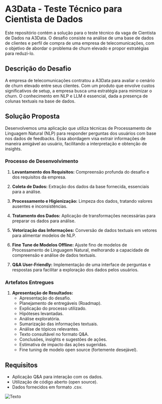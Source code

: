 # A3Data - Teste Técnico para Cientista de Dados

Este repositório contém a solução para o teste técnico da vaga de Cientista de Dados na A3Data. O desafio consiste na análise de uma base de dados de clientes e perfil de compra de uma empresa de telecomunicações, com o objetivo de abordar o problema de churn elevado e propor estratégias para reduzi-lo.

## Descrição do Desafio

A empresa de telecomunicações contratou a A3Data para avaliar o cenário de churn elevado entre seus clientes. Com um produto que envolve custos significativos de setup, a empresa busca uma estratégia para minimizar o churn. O conhecimento em NLP e LLM é essencial, dada a presença de colunas textuais na base de dados.

## Solução Proposta

Desenvolvemos uma aplicação que utiliza técnicas de Processamento de Linguagem Natural (NLP) para responder perguntas dos usuários com base nos dados de feedbacks. Essa abordagem visa extrair informações de maneira amigável ao usuário, facilitando a interpretação e obtenção de insights.

### Processo de Desenvolvimento

1. **Levantamento dos Requisitos:** Compreensão profunda do desafio e dos requisitos da empresa.

2. **Coleta de Dados:** Extração dos dados da base fornecida, essenciais para a análise.

3. **Processamento e Higienização:** Limpeza dos dados, tratando valores ausentes e inconsistências.

4. **Tratamento dos Dados:** Aplicação de transformações necessárias para preparar os dados para análise.

5. **Vetorização das Informações:** Conversão de dados textuais em vetores para alimentar modelos de NLP.

6. **Fine Tune de Modelos Offline:** Ajuste fino de modelos de Processamento de Linguagem Natural, melhorando a capacidade de compreensão e análise de dados textuais.

7. **Q&A User-Friendly:** Implementação de uma interface de perguntas e respostas para facilitar a exploração dos dados pelos usuários.

### Artefatos Entregues

1. **Apresentação de Resultados:**
   - Apresentação do desafio.
   - Planejamento de entregáveis (Roadmap).
   - Explicação do processo utilizado.
   - Hipóteses levantadas.
   - Análise exploratória.
   - Sumarização das informações textuais.
   - Análise de tópicos relevantes.
   - Texto consultável no formato Q&A.
   - Conclusões, insights e sugestões de ações.
   - Estimativa de impacto das ações sugeridas.
   - Fine tuning de modelo open source (fortemente desejável).

## Requisitos

- Aplicação Q&A para interação com os dados.
- Utilização de código aberto (open source).
- Dados fornecidos em formato .csv.


![Texto](https://dist.neo4j.com/wp-content/uploads/20230615211442/1oMLZ5s8OHftzqPEVreTd_g.png)
